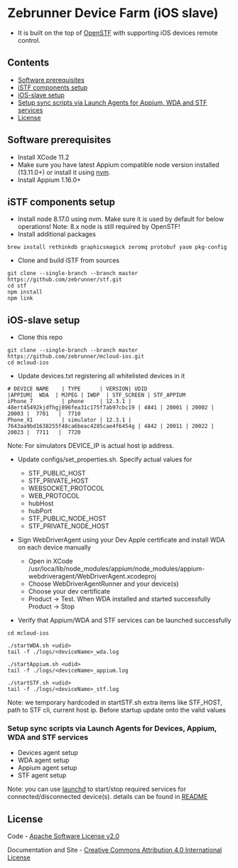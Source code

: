 Zebrunner Device Farm (iOS slave)
==================

* It is built on the top of [OpenSTF](https://github.com/openstf) with supporting iOS devices remote control.

## Contents
* [Software prerequisites](#software-prerequisites)
* [iSTF components setup](#istf-components-setup)
* [iOS-slave setup](#ios-slave-setup)
* [Setup sync scripts via Launch Agents for Appium, WDA and STF services](#setup-sync-scripts-via-launch-agents-for-appium-wda-and-stf-services)
* [License](#license)

## Software prerequisites
* Install XCode 11.2
* Make sure you have latest Appium compatible node version installed (13.11.0+) or install it using [nvm](http://npm.github.io/installation-setup-docs/installing/using-a-node-version-manager.html).
* Install Appium 1.16.0+

## iSTF components setup
* Install node 8.17.0 using nvm. Make sure it is used by default for below operations!
Note: 8.x node is still required by OpenSTF!
* Install additional packages
```
brew install rethinkdb graphicsmagick zeromq protobuf yasm pkg-config
```
* Clone and build iSTF from sources
```
git clone --single-branch --branch master https://github.com/zebrunner/stf.git
cd stf
npm install
npm link
```

## iOS-slave setup
* Clone this repo
```
git clone --single-branch --branch master https://github.com/zebrunner/mcloud-ios.git
cd mcloud-ios
```
* Update devices.txt registering all whitelisted devices in it
```
# DEVICE NAME    | TYPE      | VERSION| UDID                                     |APPIUM|  WDA  | MJPEG | IWDP  | STF_SCREEN | STF_APPIUM 
iPhone_7         | phone     | 12.3.1 | 48ert45492kjdfhgj896fea31c175f7ab97cbc19 | 4841 | 20001 | 20002 | 20003 |  7701   |  7710   
Phone_X1         | simulator | 12.3.1 | 7643aa9bd1638255f48ca6beac4285cae4f6454g | 4842 | 20011 | 20022 | 20023 |  7711   |  7720   
```
Note: For simulators DEVICE_IP is actual host ip address.

* Update configs/set_properties.sh. Specify actual values for 
  * STF_PUBLIC_HOST
  * STF_PRIVATE_HOST
  * WEBSOCKET_PROTOCOL
  * WEB_PROTOCOL
  * hubHost
  * hubPort
  * STF_PUBLIC_NODE_HOST
  * STF_PRIVATE_NODE_HOST

* Sign WebDriverAgent using your Dev Apple certificate and install WDA on each device manually
  * Open in XCode /usr/loca/lib/node_modules/appium/node_modules/appium-webdriveragent/WebDriverAgent.xcodeproj
  * Choose WebDriverAgentRunner and your device(s) 
  * Choose your dev certificate
  * Product -> Test. When WDA installed and started successfully Product -> Stop

* Verify that Appium/WDA and STF services can be launched successfully
```
cd mcloud-ios

./startWDA.sh <udid>
tail -f ./logs/<deviceName>_wda.log

./startAppium.sh <udid>
tail -f ./logs/<deviceName>_appium.log

./startSTF.sh <udid>
tail -f ./logs/<deviceName>_stf.log
```  

Note: we temporary hardcoded in startSTF.sh extra items like STF_HOST, path to STF cli, current host ip. Before startup update onto the valid values

### Setup sync scripts via Launch Agents for Devices, Appium, WDA and STF services
  * Devices agent setup
  * WDA agent setup
  * Appium agent setup
  * STF agent setup
  
Note: you can use [launchd](https://www.launchd.info/) to start/stop required services for connected/disconnected device(s).  details can be found in [README](https://github.com/zebrunner/mcloud-ios/blob/master/LaunchAgents/README.txt)

## License
Code - [Apache Software License v2.0](http://www.apache.org/licenses/LICENSE-2.0)

Documentation and Site - [Creative Commons Attribution 4.0 International License](http://creativecommons.org/licenses/by/4.0/deed.en_US)
